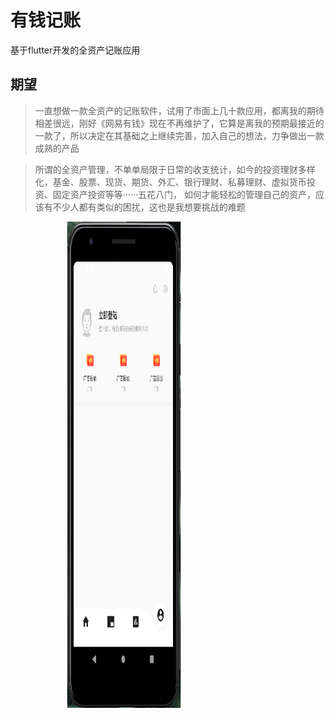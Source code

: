 # 有钱记账

基于flutter开发的全资产记账应用

## 期望

> 一直想做一款全资产的记账软件，试用了市面上几十款应用，都离我的期待相差很远，刚好《网易有钱》现在不再维护了，它算是离我的预期最接近的一款了，所以决定在其基础之上继续完善，加入自己的想法，力争做出一款成熟的产品

> 所谓的全资产管理，不单单局限于日常的收支统计，如今的投资理财多样化，基金、股票、现货、期货、外汇、银行理财、私募理财、虚拟货币投资、固定资产投资等等······五花八门，
> 如何才能轻松的管理自己的资产，应该有不少人都有类似的困扰，这也是我想要挑战的难题

<img src="./ui/ui_1.png" style="transform:scaleX(0.5)" />
